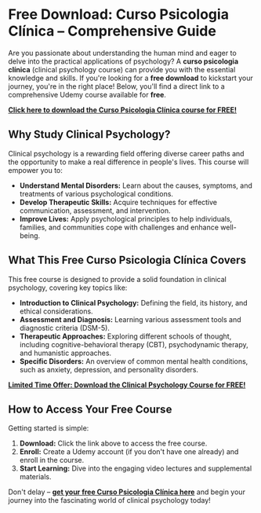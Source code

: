 # Free Download: Curso Psicologia Clínica – Comprehensive Guide

Are you passionate about understanding the human mind and eager to delve into the practical applications of psychology? A **curso psicologia clínica** (clinical psychology course) can provide you with the essential knowledge and skills. If you're looking for a **free download** to kickstart your journey, you're in the right place! Below, you'll find a direct link to a comprehensive Udemy course available for **free**.

[**Click here to download the Curso Psicologia Clínica course for FREE!**](https://udemywork.com/curso-psicologia-clinica)

## Why Study Clinical Psychology?

Clinical psychology is a rewarding field offering diverse career paths and the opportunity to make a real difference in people's lives. This course will empower you to:

*   **Understand Mental Disorders:** Learn about the causes, symptoms, and treatments of various psychological conditions.
*   **Develop Therapeutic Skills:** Acquire techniques for effective communication, assessment, and intervention.
*   **Improve Lives:** Apply psychological principles to help individuals, families, and communities cope with challenges and enhance well-being.

## What This Free Curso Psicologia Clínica Covers

This free course is designed to provide a solid foundation in clinical psychology, covering key topics like:

*   **Introduction to Clinical Psychology:** Defining the field, its history, and ethical considerations.
*   **Assessment and Diagnosis:** Learning various assessment tools and diagnostic criteria (DSM-5).
*   **Therapeutic Approaches:** Exploring different schools of thought, including cognitive-behavioral therapy (CBT), psychodynamic therapy, and humanistic approaches.
*   **Specific Disorders:** An overview of common mental health conditions, such as anxiety, depression, and personality disorders.

[**Limited Time Offer: Download the Clinical Psychology Course for FREE!**](https://udemywork.com/curso-psicologia-clinica)

## How to Access Your Free Course

Getting started is simple:

1.  **Download:** Click the link above to access the free course.
2.  **Enroll:** Create a Udemy account (if you don't have one already) and enroll in the course.
3.  **Start Learning:** Dive into the engaging video lectures and supplemental materials.

Don't delay – **[get your free Curso Psicologia Clínica here](https://udemywork.com/curso-psicologia-clinica)** and begin your journey into the fascinating world of clinical psychology today!
